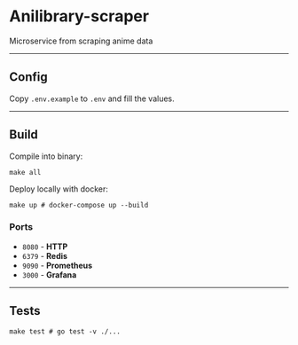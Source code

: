 # Anilibrary-scraper

Microservice from scraping anime data

---

## Config

Copy `.env.example` to `.env` and fill the values.

---

## Build
Compile into binary:

```shell
make all
```

Deploy locally with docker:

```shell
make up # docker-compose up --build
```

### Ports

* `8080` - **HTTP**
* `6379` - **Redis**
* `9090` - **Prometheus** 
* `3000` - **Grafana**

---

## Tests

```shell
make test # go test -v ./...
```